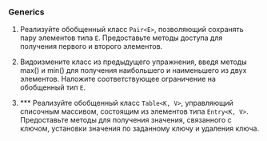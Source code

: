 ### Generics

1. Реализуйте обобщенный класс `Pair<E>`, позволяющий сохранять пару элементов типа `Е`.
 Предоставьте методы доступа для получения первого и второго элементов.

2. Видоизмените класс из предыдущего упражнения, введя методы mах() и min()
   для получения наибольшего и наименьшего из двух элементов. Наложите соответствующее ограничение
   на обобщенный тип `Е`.

3. *** Реализуйте обобщенный класс `Table<K, V>`, управляющий списочным массивом,
    состоящим из элементов типа `Entry<K, V>`. Предоставьте методы для
     получения значения, связанного с ключом, установки значения по заданному
     ключу и удаления ключа.